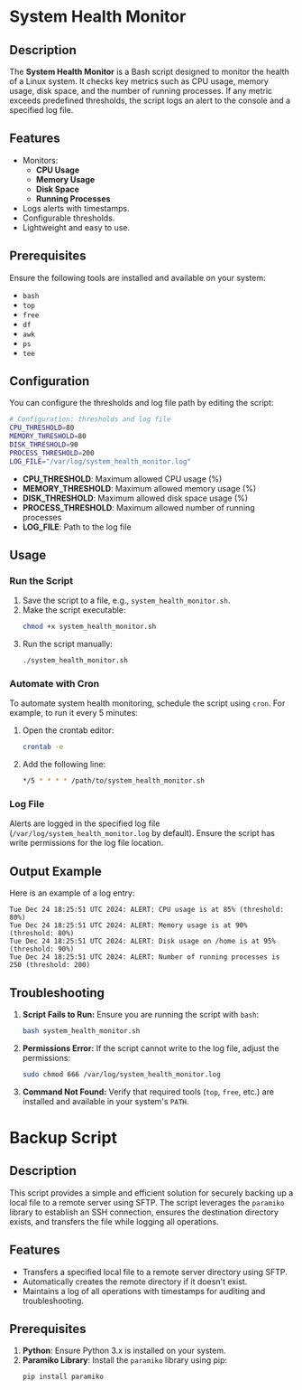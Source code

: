 # System Health Monitor

## Description
The **System Health Monitor** is a Bash script designed to monitor the health of a Linux system. It checks key metrics such as CPU usage, memory usage, disk space, and the number of running processes. If any metric exceeds predefined thresholds, the script logs an alert to the console and a specified log file.

## Features
- Monitors:
  - **CPU Usage**
  - **Memory Usage**
  - **Disk Space**
  - **Running Processes**
- Logs alerts with timestamps.
- Configurable thresholds.
- Lightweight and easy to use.

## Prerequisites
Ensure the following tools are installed and available on your system:
- `bash`
- `top`
- `free`
- `df`
- `awk`
- `ps`
- `tee`

## Configuration
You can configure the thresholds and log file path by editing the script:

```bash
# Configuration: thresholds and log file
CPU_THRESHOLD=80
MEMORY_THRESHOLD=80
DISK_THRESHOLD=90
PROCESS_THRESHOLD=200
LOG_FILE="/var/log/system_health_monitor.log"
```

- **CPU_THRESHOLD**: Maximum allowed CPU usage (%)
- **MEMORY_THRESHOLD**: Maximum allowed memory usage (%)
- **DISK_THRESHOLD**: Maximum allowed disk space usage (%)
- **PROCESS_THRESHOLD**: Maximum allowed number of running processes
- **LOG_FILE**: Path to the log file

## Usage

### Run the Script
1. Save the script to a file, e.g., `system_health_monitor.sh`.
2. Make the script executable:
   ```bash
   chmod +x system_health_monitor.sh
   ```
3. Run the script manually:
   ```bash
   ./system_health_monitor.sh
   ```

### Automate with Cron
To automate system health monitoring, schedule the script using `cron`. For example, to run it every 5 minutes:

1. Open the crontab editor:
   ```bash
   crontab -e
   ```
2. Add the following line:
   ```bash
   */5 * * * * /path/to/system_health_monitor.sh
   ```

### Log File
Alerts are logged in the specified log file (`/var/log/system_health_monitor.log` by default). Ensure the script has write permissions for the log file location.

## Output Example
Here is an example of a log entry:

```plaintext
Tue Dec 24 18:25:51 UTC 2024: ALERT: CPU usage is at 85% (threshold: 80%)
Tue Dec 24 18:25:51 UTC 2024: ALERT: Memory usage is at 90% (threshold: 80%)
Tue Dec 24 18:25:51 UTC 2024: ALERT: Disk usage on /home is at 95% (threshold: 90%)
Tue Dec 24 18:25:51 UTC 2024: ALERT: Number of running processes is 250 (threshold: 200)
```

## Troubleshooting

1. **Script Fails to Run:**
   Ensure you are running the script with `bash`:
   ```bash
   bash system_health_monitor.sh
   ```

2. **Permissions Error:**
   If the script cannot write to the log file, adjust the permissions:
   ```bash
   sudo chmod 666 /var/log/system_health_monitor.log
   ```

3. **Command Not Found:**
   Verify that required tools (`top`, `free`, etc.) are installed and available in your system's `PATH`.

# Backup Script

## Description

This script provides a simple and efficient solution for securely backing up a local file to a remote server using SFTP. The script leverages the `paramiko` library to establish an SSH connection, ensures the destination directory exists, and transfers the file while logging all operations.

## Features

- Transfers a specified local file to a remote server directory using SFTP.
- Automatically creates the remote directory if it doesn't exist.
- Maintains a log of all operations with timestamps for auditing and troubleshooting.

## Prerequisites

1. **Python**: Ensure Python 3.x is installed on your system.
2. **Paramiko Library**: Install the `paramiko` library using pip:
   ```bash
   pip install paramiko
